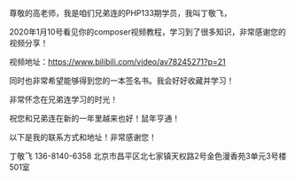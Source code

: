 

尊敬的高老师，我是咱们兄弟连的PHP133期学员，我叫丁敬飞，

2020年1月10号看见你的composer视频教程，学习到了很多知识，非常感谢您的视频分享！

视频地址：https://www.bilibili.com/video/av78245271?p=21

同时也非常希望能够得到您的一本签名书。我会好好收藏并学习！

非常怀念在兄弟连学习的时光！

祝您和兄弟连在新的一年里越来也好！鼠年亨通！

以下是我的联系方式和地址！非常感谢您！

丁敬飞   136-8140-6358    北京市昌平区北七家镇天权路2号金色漫香苑3单元3号楼501室
